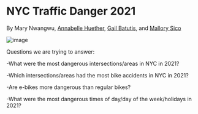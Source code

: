 # NYC Traffic Danger 2021
By Mary Nwangwu, [Annabelle Huether](https://github.com/annabellehuether), [Gail Batutis](https://github.com/gbatutis), and [Mallory Sico](https://github.com/msico22)

![image](https://github.com/marynwangwu/NYC-Traffic-Danger-2021/assets/117786559/9dc8d7f4-4d6d-4831-8d5e-5b55058830df)

Questions we are trying to answer:

-What were the most dangerous intersections/areas in NYC in 2021? 

-Which intersections/areas had the most bike accidents in NYC in 2021? 

-Are e-bikes more dangerous than regular bikes?

-What were the most dangerous times of day/day of the week/holidays in 2021?
